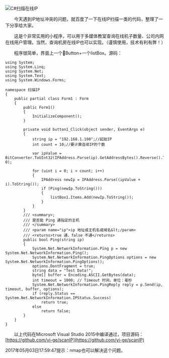 ![C#扫描在线IP](https://cdn.wyr.me/wp-content/uploads/2015/11/QQ20151125-0@2x.png)

&emsp;&emsp;今天遇到IP地址冲突的问题，就百度了一下在线IP扫描一类的代码，整理了一下分享给大家。

&emsp;&emsp;这是个非常实用的小程序，可以用于多媒体教室查询在线机子数量、公司内网在线用户管理。当然，查询机房在线IP也可以实现。（谨慎使用，技术有利有弊！）

&emsp;&emsp;程序很简单，界面上一个Button+一个listBox。源码：

```
using System;
using System.Linq;
using System.Net;
using System.Text;
using System.Windows.Forms;

namespace 扫描IP
{
    public partial class Form1 : Form
    {
        public Form1()
        {
            InitializeComponent();
        }

        private void button1_Click(object sender, EventArgs e)
        {
            string ip = "192.168.1.100";//起始IP
            int count = 10;//要计算连续IP的个数

            var ipValue = BitConverter.ToUInt32(IPAddress.Parse(ip).GetAddressBytes().Reverse().ToArray(), 0);

            for (uint i = 0; i < count; i++)
            {
                IPAddress newIp = IPAddress.Parse((ipValue + i).ToString());
                if (Ping(newIp.ToString()))
                {
                    listBox1.Items.Add(newIp.ToString());
                }
            }
        }
        /// <summary>;
        /// 是否能 Ping 通指定的主机
        /// </summary>
        /// <param name="ip">ip 地址或主机名或域名&lt;/param>
        /// <returns>true 通，false 不通</returns>
        public bool Ping(string ip)
        {
            System.Net.NetworkInformation.Ping p = new System.Net.NetworkInformation.Ping();
            System.Net.NetworkInformation.PingOptions options = new System.Net.NetworkInformation.PingOptions();
            options.DontFragment = true;
            string data = "Test Data!";
            byte[] buffer = Encoding.ASCII.GetBytes(data);
            int timeout = 1000; // Timeout 时间，单位：毫秒
            System.Net.NetworkInformation.PingReply reply = p.Send(ip, timeout, buffer, options);
            if (reply.Status == System.Net.NetworkInformation.IPStatus.Success)
                return true;
            else
                return false;
        }
    }
}
```

&emsp;&emsp;以上代码在Microsoft Visual Studio 2015中编译通过，项目源码：[https://github.com/yi-ge/scanIP](https://github.com/yi-ge/scanIP)

2017年05月03日17:59:47提示：nmap也可以解决这个问题。